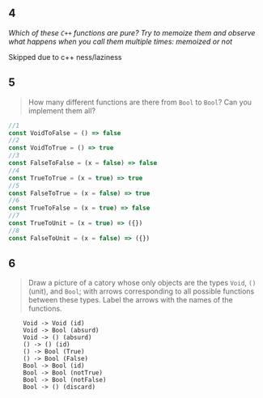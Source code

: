 ## 4
_Which of these `C++` functions are pure? Try to memoize
them and observe what happens when you call them multiple
times: memoized or not_

Skipped due to c++ ness/laziness

## 5
> How many different functions are there from `Bool` to
> `Bool`? Can you implement them all?

```javascript
//1 
const VoidToFalse = () => false
//2
const VoidToTrue = () => true
//3
const FalseToFalse = (x = false) => false
//4
const TrueToTrue = (x = true) => true
//5
const FalseToTrue = (x = false) => true
//6
const TrueToFalse = (x = true) => false
//7
const TrueToUnit = (x = true) => ({})
//8
const FalseToUnit = (x = false) => ({})
```

## 6
> Draw a picture of a catory whose only objects are the types
> `Void`, `()`(unit), and `Bool`; with arrows corresponding
> to all possible functions between these types. Label the
> arrows with the names of the functions.

```
    Void -> Void (id)
    Void -> Bool (absurd)
    Void -> () (absurd)
    () -> () (id)
    () -> Bool (True)
    () -> Bool (False)
    Bool -> Bool (id)
    Bool -> Bool (notTrue)
    Bool -> Bool (notFalse)
    Bool -> () (discard)
```